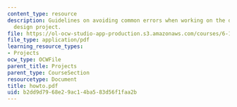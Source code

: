 ```yaml
---
content_type: resource
description: Guidelines on avoiding common errors when working on the digital system
  design project.
file: https://ol-ocw-studio-app-production.s3.amazonaws.com/courses/6-111-introductory-digital-systems-laboratory-spring-2006/b2dd9d7968e29ac14ba583d56f1faa2b_howto.pdf
file_type: application/pdf
learning_resource_types:
- Projects
ocw_type: OCWFile
parent_title: Projects
parent_type: CourseSection
resourcetype: Document
title: howto.pdf
uid: b2dd9d79-68e2-9ac1-4ba5-83d56f1faa2b
---
```

